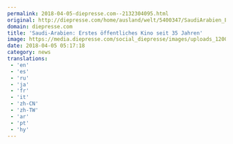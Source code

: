 ```yaml
---
permalink: 2018-04-05-diepresse.com--2132304095.html
original: http://diepresse.com/home/ausland/welt/5400347/SaudiArabien_Erstes-oeffentliches-Kino-seit-35-Jahren?from=rss
domain: diepresse.com
title: 'Saudi-Arabien: Erstes öffentliches Kino seit 35 Jahren'
image: https://media.diepresse.com/social_diepresse/images/uploads_1200/7/1/b/5400347/9EC7756B-905C-447C-B874-46E389A96248_v0_h.jpg
date: 2018-04-05 05:17:18
category: news
translations: 
 - 'en'
 - 'es'
 - 'ru'
 - 'ja'
 - 'fr'
 - 'it'
 - 'zh-CN'
 - 'zh-TW'
 - 'ar'
 - 'pt'
 - 'hy'
---
```


